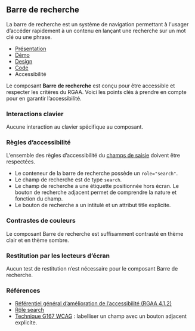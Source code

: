 
## Barre de recherche

La barre de recherche est un système de navigation permettant à l'usager d’accéder rapidement à un contenu en lançant une recherche sur un mot clé ou une phrase.


- [Présentation](../index.md)
- [Démo](../demo/index.md)
- [Design](../design/index.md)
- [Code](../code/index.md)
- Accessibilité


Le composant **Barre de recherche** est conçu pour être accessible et respecter les critères du RGAA. Voici les points clés à prendre en compte pour en garantir l’accessibilité.

### Interactions clavier

Aucune interaction au clavier spécifique au composant.

### Règles d’accessibilité

L’ensemble des règles d’accessibilité du [champs de saisie](../../../../input/_part/doc/accessibility/index.md) doivent être respectées.

- Le conteneur de la barre de recherche possède un `role="search"`.
- Le champ de recherche est de type `search`.
- Le champ de recherche a une étiquette positionnée hors écran. Le bouton de recherche adjacent permet de comprendre la nature et fonction du champ.
- Le bouton de recherche a un intitulé et un attribut title explicite.

### Contrastes de couleurs

Le composant Barre de recherche est suffisamment contrasté en thème clair et en thème sombre.

### Restitution par les lecteurs d’écran

Aucun test de restitution n’est nécessaire pour le composant Barre de recherche.


### Références

- [Référentiel général d’amélioration de l’accessibilité (RGAA 4.1.2)](https://accessibilite.numerique.gouv.fr/methode/criteres-et-tests/)
- <a href="https://www.w3.org/TR/wai-aria/#search" rel="noopener external" target="_blank" title="W3C - nouvelle fenêtre">Rôle <span lang="en">search</span></a>
- [Technique G167 WCAG](https://www.w3.org/WAI/WCAG21/Techniques/general/G167)&nbsp;: labelliser un champ avec un bouton adjacent explicite.
